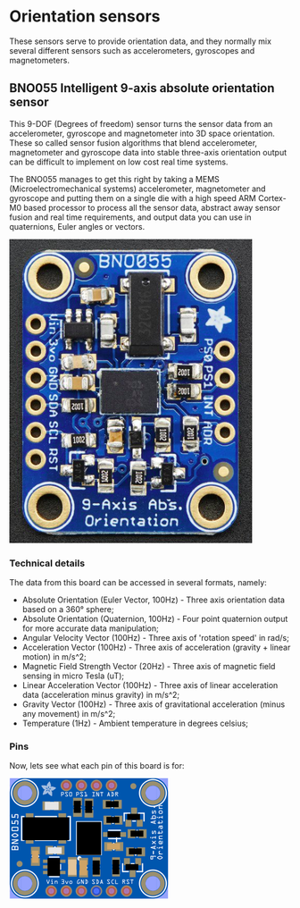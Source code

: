 # Orientation sensors
These sensors serve to provide orientation data, and they normally mix several different sensors such as accelerometers, gyroscopes and magnetometers.

## BNO055 Intelligent 9-axis absolute orientation sensor
This 9-DOF (Degrees of freedom) sensor turns the sensor data from an accelerometer, gyroscope and magnetometer into 3D space orientation.
These so called sensor fusion algorithms that blend accelerometer, magnetometer and gyroscope data into stable three-axis orientation output can be difficult to implement on low cost real time systems.

The BNO055 manages to get this right by taking a MEMS (Microelectromechanical systems) accelerometer, magnetometer and gyroscope and putting them on a single die with a high speed ARM Cortex-M0 based processor to process all the sensor data, abstract away sensor fusion and real time requirements, and output data you can use in quaternions, Euler angles or vectors.

![](1.png)

### Technical details
The data from this board can be accessed in several formats, namely:
* Absolute Orientation (Euler Vector, 100Hz) - Three axis orientation data based on a 360° sphere;
* Absolute Orientation (Quaternion, 100Hz) - Four point quaternion output for more accurate data manipulation;
* Angular Velocity Vector (100Hz) - Three axis of 'rotation speed' in rad/s;
* Acceleration Vector (100Hz) - Three axis of acceleration (gravity + linear motion) in m/s^2;
* Magnetic Field Strength Vector (20Hz) - Three axis of magnetic field sensing in micro Tesla (uT);
* Linear Acceleration Vector (100Hz) - Three axis of linear acceleration data (acceleration minus gravity) in m/s^2;
* Gravity Vector (100Hz) - Three axis of gravitational acceleration (minus any movement) in m/s^2;
* Temperature (1Hz) - Ambient temperature in degrees celsius;

### Pins
Now, lets see what each pin of this board is for:

![](2.png)
